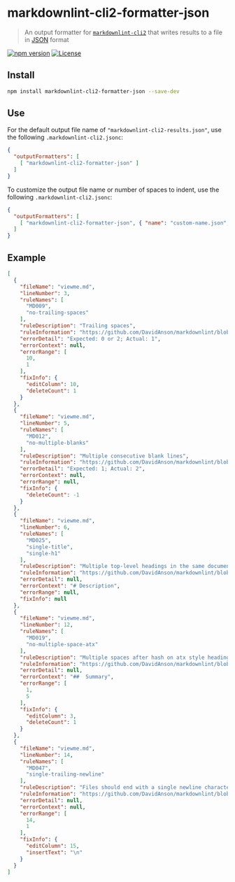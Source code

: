 # markdownlint-cli2-formatter-json

> An output formatter for [`markdownlint-cli2`][markdownlint-cli2] that writes
> results to a file in [JSON][json] format

[![npm version][npm-image]][npm-url]
[![License][license-image]][license-url]

## Install

```bash
npm install markdownlint-cli2-formatter-json --save-dev
```

## Use

For the default output file name of `"markdownlint-cli2-results.json"`, use
the following `.markdownlint-cli2.jsonc`:

```json
{
  "outputFormatters": [
    [ "markdownlint-cli2-formatter-json" ]
  ]
}
```

To customize the output file name or number of spaces to indent, use the
following `.markdownlint-cli2.jsonc`:

```json
{
  "outputFormatters": [
    [ "markdownlint-cli2-formatter-json", { "name": "custom-name.json", "spaces": 1 } ]
  ]
}
```

## Example

```json
[
  {
    "fileName": "viewme.md",
    "lineNumber": 3,
    "ruleNames": [
      "MD009",
      "no-trailing-spaces"
    ],
    "ruleDescription": "Trailing spaces",
    "ruleInformation": "https://github.com/DavidAnson/markdownlint/blob/v0.20.4/doc/Rules.md#md009",
    "errorDetail": "Expected: 0 or 2; Actual: 1",
    "errorContext": null,
    "errorRange": [
      10,
      1
    ],
    "fixInfo": {
      "editColumn": 10,
      "deleteCount": 1
    }
  },
  {
    "fileName": "viewme.md",
    "lineNumber": 5,
    "ruleNames": [
      "MD012",
      "no-multiple-blanks"
    ],
    "ruleDescription": "Multiple consecutive blank lines",
    "ruleInformation": "https://github.com/DavidAnson/markdownlint/blob/v0.20.4/doc/Rules.md#md012",
    "errorDetail": "Expected: 1; Actual: 2",
    "errorContext": null,
    "errorRange": null,
    "fixInfo": {
      "deleteCount": -1
    }
  },
  {
    "fileName": "viewme.md",
    "lineNumber": 6,
    "ruleNames": [
      "MD025",
      "single-title",
      "single-h1"
    ],
    "ruleDescription": "Multiple top-level headings in the same document",
    "ruleInformation": "https://github.com/DavidAnson/markdownlint/blob/v0.20.4/doc/Rules.md#md025",
    "errorDetail": null,
    "errorContext": "# Description",
    "errorRange": null,
    "fixInfo": null
  },
  {
    "fileName": "viewme.md",
    "lineNumber": 12,
    "ruleNames": [
      "MD019",
      "no-multiple-space-atx"
    ],
    "ruleDescription": "Multiple spaces after hash on atx style heading",
    "ruleInformation": "https://github.com/DavidAnson/markdownlint/blob/v0.20.4/doc/Rules.md#md019",
    "errorDetail": null,
    "errorContext": "##  Summary",
    "errorRange": [
      1,
      5
    ],
    "fixInfo": {
      "editColumn": 3,
      "deleteCount": 1
    }
  },
  {
    "fileName": "viewme.md",
    "lineNumber": 14,
    "ruleNames": [
      "MD047",
      "single-trailing-newline"
    ],
    "ruleDescription": "Files should end with a single newline character",
    "ruleInformation": "https://github.com/DavidAnson/markdownlint/blob/v0.20.4/doc/Rules.md#md047",
    "errorDetail": null,
    "errorContext": null,
    "errorRange": [
      14,
      1
    ],
    "fixInfo": {
      "editColumn": 15,
      "insertText": "\n"
    }
  }
]
```

[json]: https://wikipedia.org/wiki/JSON
[license-image]: https://img.shields.io/npm/l/markdownlint-cli2-formatter-json.svg
[license-url]: https://opensource.org/licenses/MIT
[markdownlint-cli2]: https://github.com/DavidAnson/markdownlint-cli2
[npm-image]: https://img.shields.io/npm/v/markdownlint-cli2-formatter-json.svg
[npm-url]: https://www.npmjs.com/package/markdownlint-cli2-formatter-json
